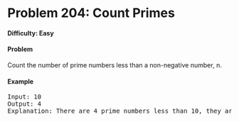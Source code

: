 # Problem 204: Count Primes

#### Difficulty: Easy

#### Problem

Count the number of prime numbers less than a non-negative number, n.

#### Example

<pre>
Input: 10
Output: 4
Explanation: There are 4 prime numbers less than 10, they are 2, 3, 5, 7.
</pre>